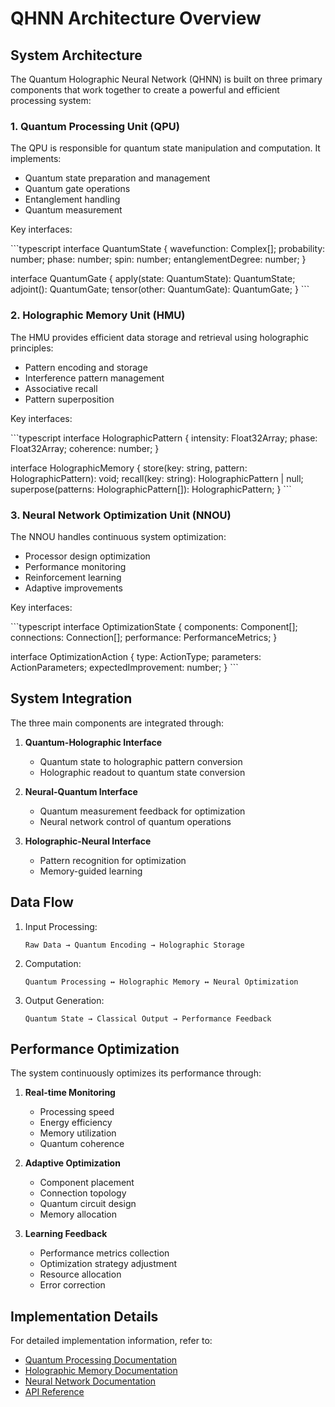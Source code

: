 # QHNN Architecture Overview

## System Architecture

The Quantum Holographic Neural Network (QHNN) is built on three primary components that work together to create a powerful and efficient processing system:

### 1. Quantum Processing Unit (QPU)

The QPU is responsible for quantum state manipulation and computation. It implements:

- Quantum state preparation and management
- Quantum gate operations
- Entanglement handling
- Quantum measurement

Key interfaces:

\`\`\`typescript
interface QuantumState {
  wavefunction: Complex[];
  probability: number;
  phase: number;
  spin: number;
  entanglementDegree: number;
}

interface QuantumGate {
  apply(state: QuantumState): QuantumState;
  adjoint(): QuantumGate;
  tensor(other: QuantumGate): QuantumGate;
}
\`\`\`

### 2. Holographic Memory Unit (HMU)

The HMU provides efficient data storage and retrieval using holographic principles:

- Pattern encoding and storage
- Interference pattern management
- Associative recall
- Pattern superposition

Key interfaces:

\`\`\`typescript
interface HolographicPattern {
  intensity: Float32Array;
  phase: Float32Array;
  coherence: number;
}

interface HolographicMemory {
  store(key: string, pattern: HolographicPattern): void;
  recall(key: string): HolographicPattern | null;
  superpose(patterns: HolographicPattern[]): HolographicPattern;
}
\`\`\`

### 3. Neural Network Optimization Unit (NNOU)

The NNOU handles continuous system optimization:

- Processor design optimization
- Performance monitoring
- Reinforcement learning
- Adaptive improvements

Key interfaces:

\`\`\`typescript
interface OptimizationState {
  components: Component[];
  connections: Connection[];
  performance: PerformanceMetrics;
}

interface OptimizationAction {
  type: ActionType;
  parameters: ActionParameters;
  expectedImprovement: number;
}
\`\`\`

## System Integration

The three main components are integrated through:

1. **Quantum-Holographic Interface**
   - Quantum state to holographic pattern conversion
   - Holographic readout to quantum state conversion

2. **Neural-Quantum Interface**
   - Quantum measurement feedback for optimization
   - Neural network control of quantum operations

3. **Holographic-Neural Interface**
   - Pattern recognition for optimization
   - Memory-guided learning

## Data Flow

1. Input Processing:
   ```
   Raw Data → Quantum Encoding → Holographic Storage
   ```

2. Computation:
   ```
   Quantum Processing ↔ Holographic Memory ↔ Neural Optimization
   ```

3. Output Generation:
   ```
   Quantum State → Classical Output → Performance Feedback
   ```

## Performance Optimization

The system continuously optimizes its performance through:

1. **Real-time Monitoring**
   - Processing speed
   - Energy efficiency
   - Memory utilization
   - Quantum coherence

2. **Adaptive Optimization**
   - Component placement
   - Connection topology
   - Quantum circuit design
   - Memory allocation

3. **Learning Feedback**
   - Performance metrics collection
   - Optimization strategy adjustment
   - Resource allocation
   - Error correction

## Implementation Details

For detailed implementation information, refer to:

- [Quantum Processing Documentation](./quantum.md)
- [Holographic Memory Documentation](./holographic.md)
- [Neural Network Documentation](./optimization.md)
- [API Reference](./api.md)